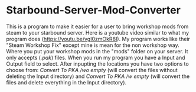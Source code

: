 # Starbound-Server-Mod-Converter
This is a program to make it easier for a user to bring workshop mods from steam to your starbound server.
Here is a youtube video similar to what my program does (https://youtu.be/vgI0zmOkR8I). My program works like their "Steam Workshop Fix" except mine is mean for the non workshop way. Where you put your workshop mods in the "mods" folder on your server. It only accepts (*.pak*) files. When you run my program you have a Input and Output field to select. After inpupting the locations you have two options to choose from: *Convert To PKA /wo empty* (will convert the files without deleting the Input directory) and *Convert To PKA /w empty* (will convert the files and delete everything in the Input directory).
